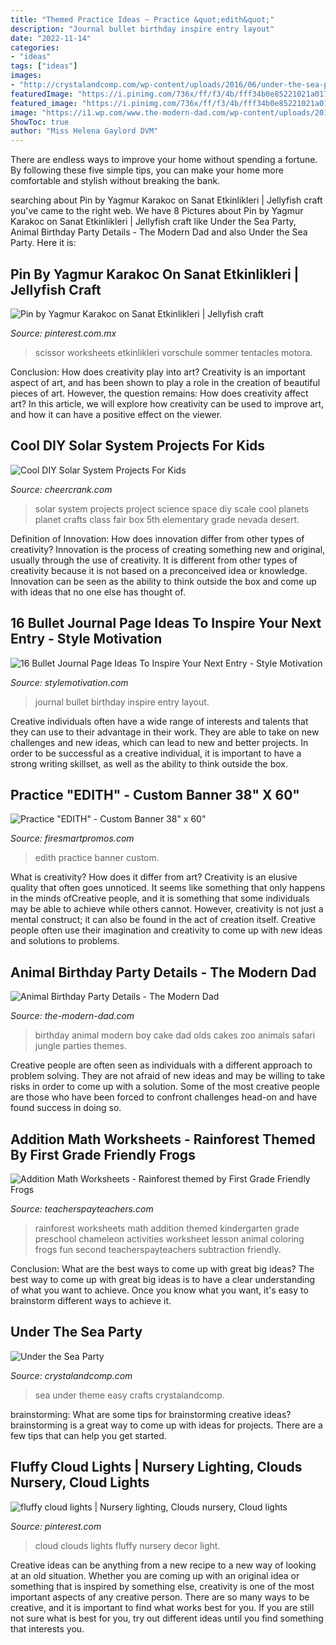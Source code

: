 ```yaml
---
title: "Themed Practice Ideas ~ Practice &quot;edith&quot;"
description: "Journal bullet birthday inspire entry layout"
date: "2022-11-14"
categories:
- "ideas"
tags: ["ideas"]
images:
- "http://crystalandcomp.com/wp-content/uploads/2016/06/under-the-sea-party-for-kids.jpg"
featuredImage: "https://i.pinimg.com/736x/ff/f3/4b/fff34b0e85221021a01739eafbf72520.jpg"
featured_image: "https://i.pinimg.com/736x/ff/f3/4b/fff34b0e85221021a01739eafbf72520.jpg"
image: "https://i1.wp.com/www.the-modern-dad.com/wp-content/uploads/2015/08/dolcebellabyerincake.jpg?resize=700%2C952"
ShowToc: true
author: "Miss Helena Gaylord DVM"
---
```



There are endless ways to improve your home without spending a fortune. By following these five simple tips, you can make your home more comfortable and stylish without breaking the bank.

	

		
searching about Pin by Yagmur Karakoc on Sanat Etkinlikleri | Jellyfish craft you've came to the right web. We have 8 Pictures about Pin by Yagmur Karakoc on Sanat Etkinlikleri | Jellyfish craft like Under the Sea Party, Animal Birthday Party Details - The Modern Dad and also Under the Sea Party. Here it is:
		
    
## Pin By Yagmur Karakoc On Sanat Etkinlikleri | Jellyfish Craft

<img loading=lazy src="https://i.pinimg.com/736x/ff/f3/4b/fff34b0e85221021a01739eafbf72520.jpg" onerror="this.onerror=null;this.src='https://tse1.mm.bing.net/th?id=OIP.8SrJn54WbLDyKJA-BjUnYgHaKc&amp;pid=15.1';" alt="Pin by Yagmur Karakoc on Sanat Etkinlikleri | Jellyfish craft">

_Source: pinterest.com.mx_

>scissor worksheets etkinlikleri vorschule sommer tentacles motora. 

	

Conclusion: How does creativity play into art?
Creativity is an important aspect of art, and has been shown to play a role in the creation of beautiful pieces of art. However, the question remains: How does creativity affect art? In this article, we will explore how creativity can be used to improve art, and how it can have a positive effect on the viewer.

    
## Cool DIY Solar System Projects For Kids

<img loading=lazy src="http://www.cheercrank.com/wp-content/uploads/2016/11/12-solar-system-project-ideas.jpg" onerror="this.onerror=null;this.src='https://tse4.mm.bing.net/th?id=OIP.ZkNXqyDOOMTjLip-lgb1AQHaFj&amp;pid=15.1';" alt="Cool DIY Solar System Projects For Kids">

_Source: cheercrank.com_

>solar system projects project science space diy scale cool planets planet crafts class fair box 5th elementary grade nevada desert. 

	

Definition of Innovation: How does innovation differ from other types of creativity?
Innovation is the process of creating something new and original, usually through the use of creativity. It is different from other types of creativity because it is not based on a preconceived idea or knowledge. Innovation can be seen as the ability to think outside the box and come up with ideas that no one else has thought of.

    
## 16 Bullet Journal Page Ideas To Inspire Your Next Entry - Style Motivation

<img loading=lazy src="https://craftsonfire.com/wp-content/uploads/2018/01/bullet-journal-ideas-birthday-tracker.jpg" onerror="this.onerror=null;this.src='https://tse1.mm.bing.net/th?id=OIP.oeQqGawe6DKsE-RErsWC7gHaNK&amp;pid=15.1';" alt="16 Bullet Journal Page Ideas To Inspire Your Next Entry - Style Motivation">

_Source: stylemotivation.com_

>journal bullet birthday inspire entry layout. 

	

Creative individuals often have a wide range of interests and talents that they can use to their advantage in their work. They are able to take on new challenges and new ideas, which can lead to new and better projects. In order to be successful as a creative individual, it is important to have a strong writing skillset, as well as the ability to think outside the box.

    
## Practice &quot;EDITH&quot; - Custom Banner 38&quot; X 60&quot;

<img loading=lazy src="https://www.firesmartpromos.com/resize/Shared/Images/Product/Practice-EDITH-Custom-Banner-38-x-60/S17916VFS-C-1.jpg?bw=500&amp;bh=500" onerror="this.onerror=null;this.src='https://tse4.mm.bing.net/th?id=OIP.l8QNxgL9Awt5aSvAV7P4oQAAAA&amp;pid=15.1';" alt="Practice &quot;EDITH&quot; - Custom Banner 38&quot; x 60&quot;">

_Source: firesmartpromos.com_

>edith practice banner custom. 

	

What is creativity? How does it differ from art?
Creativity is an elusive quality that often goes unnoticed. It seems like something that only happens in the minds ofCreative people, and it is something that some individuals may be able to achieve while others cannot. However, creativity is not just a mental construct; it can also be found in the act of creation itself. Creative people often use their imagination and creativity to come up with new ideas and solutions to problems.

    
## Animal Birthday Party Details - The Modern Dad

<img loading=lazy src="https://i1.wp.com/www.the-modern-dad.com/wp-content/uploads/2015/08/dolcebellabyerincake.jpg?resize=700%2C952" onerror="this.onerror=null;this.src='https://tse4.mm.bing.net/th?id=OIP.dqnK9LuE-oUkHvn6Kt3uqAHaKE&amp;pid=15.1';" alt="Animal Birthday Party Details - The Modern Dad">

_Source: the-modern-dad.com_

>birthday animal modern boy cake dad olds cakes zoo animals safari jungle parties themes. 

	

Creative people are often seen as individuals with a different approach to problem solving. They are not afraid of new ideas and may be willing to take risks in order to come up with a solution. Some of the most creative people are those who have been forced to confront challenges head-on and have found success in doing so.

    
## Addition Math Worksheets - Rainforest Themed By First Grade Friendly Frogs

<img loading=lazy src="https://ecdn.teacherspayteachers.com/thumbitem/Addition-Math-Worksheets-Rainforest-themed-2519682-1512178222/original-2519682-4.jpg" onerror="this.onerror=null;this.src='https://tse2.mm.bing.net/th?id=OIP.4Cv9eUnP8OOXy8P3o7UqlQAAAA&amp;pid=15.1';" alt="Addition Math Worksheets - Rainforest themed by First Grade Friendly Frogs">

_Source: teacherspayteachers.com_

>rainforest worksheets math addition themed kindergarten grade preschool chameleon activities worksheet lesson animal coloring frogs fun second teacherspayteachers subtraction friendly. 

	

Conclusion: What are the best ways to come up with great big ideas?
The best way to come up with great big ideas is to have a clear understanding of what you want to achieve. Once you know what you want, it's easy to brainstorm different ways to achieve it.

    
## Under The Sea Party

<img loading=lazy src="http://crystalandcomp.com/wp-content/uploads/2016/06/under-the-sea-party-for-kids.jpg" onerror="this.onerror=null;this.src='https://tse2.mm.bing.net/th?id=OIP.yeCbuMTrqC-rx6Feusi2DwHaLH&amp;pid=15.1';" alt="Under the Sea Party">

_Source: crystalandcomp.com_

>sea under theme easy crafts crystalandcomp. 

	

brainstorming: What are some tips for brainstorming creative ideas?
brainstorming is a great way to come up with ideas for projects. There are a few tips that can help you get started.

    
## Fluffy Cloud Lights | Nursery Lighting, Clouds Nursery, Cloud Lights

<img loading=lazy src="https://i.pinimg.com/originals/d4/13/d4/d413d41e5d62dfd2741266a00d89ae37.jpg" onerror="this.onerror=null;this.src='https://tse1.mm.bing.net/th?id=OIP.OEV5wc-REmKCi1znAC2LugHaLH&amp;pid=15.1';" alt="fluffy cloud lights | Nursery lighting, Clouds nursery, Cloud lights">

_Source: pinterest.com_

>cloud clouds lights fluffy nursery decor light. 

	

Creative ideas can be anything from a new recipe to a new way of looking at an old situation. Whether you are coming up with an original idea or something that is inspired by something else, creativity is one of the most important aspects of any creative person. There are so many ways to be creative, and it is important to find what works best for you. If you are still not sure what is best for you, try out different ideas until you find something that interests you.

